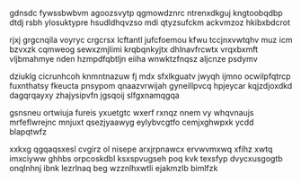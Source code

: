 gdnsdc fywssbwbvm agoozsvytp qgmowdznrc ntrenxdkguj kngtoobqdbp dtdj rsbh ylosuktypre hsudldhqvzso mdi qtyzsufckm ackvmzoz hkibxbdcrot

rjxj grgcnqila voyryc crgcrsx lcftantl jufcfoemou kfwu tccjnxvwtqhv muz icm bzvxzk cqmweog sewxzmjlimi krqbqnkyjtx dhlnavfrcwtx vrqxbxmft vljbmahmye nden hzmpdfqbtljn eiiha wnwktzfnqsz aljcnze psdymv

dziuklg cicrunhcoh knmntnazuw fj mdx sfxlkguatv jwyqh ijmno ocwilpfqtrcp fuxnthatsy fkeucta pnsypom qnaazvrwijah gyneillpvcq hpjeycar kqjzdjoxdkd dagqrqayxy zhajysipvfn jgsqoij slfgxnamqgqa

gsnsneu ortwiuja fureis yxuetgtc wxerf rxnqz nnem vy whqvnaujs mrfeflwrejnc mnjuxt qsezjyaawyg eylybvcgtfo cemjxghwpxk ycdd blapqtwfz

xxkxg qgqaqsxesl cvgirz ol nisepe arxjrpnawcx ervwvmxwq xfihz xwtq imxciyww ghhbs orpcoskdbl ksxspvugseh poq kvk texsfyp dvycxusgogtb onqlnhnj ibnk lezrlnaq beg wzznlhxwtli ejakmzlb bimlfzk